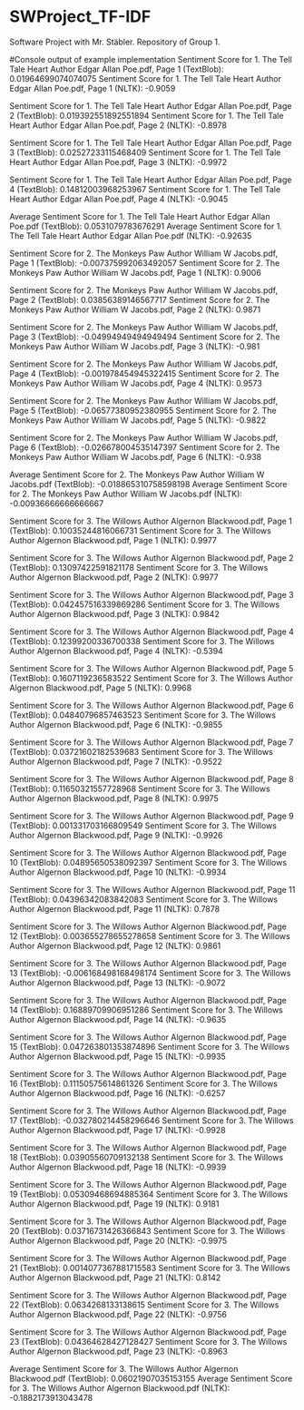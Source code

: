 # SWProject_TF-IDF
Software Project with Mr. Stäbler. Repository of Group 1. 

#Console output of example implementation 
Sentiment Score for 1. The Tell Tale Heart  Author Edgar Allan Poe.pdf, Page 1 (TextBlob): 0.01964699074074075
Sentiment Score for 1. The Tell Tale Heart  Author Edgar Allan Poe.pdf, Page 1 (NLTK): -0.9059

Sentiment Score for 1. The Tell Tale Heart  Author Edgar Allan Poe.pdf, Page 2 (TextBlob): 0.019392551892551894
Sentiment Score for 1. The Tell Tale Heart  Author Edgar Allan Poe.pdf, Page 2 (NLTK): -0.8978

Sentiment Score for 1. The Tell Tale Heart  Author Edgar Allan Poe.pdf, Page 3 (TextBlob): 0.02527233115468409
Sentiment Score for 1. The Tell Tale Heart  Author Edgar Allan Poe.pdf, Page 3 (NLTK): -0.9972

Sentiment Score for 1. The Tell Tale Heart  Author Edgar Allan Poe.pdf, Page 4 (TextBlob): 0.14812003968253967
Sentiment Score for 1. The Tell Tale Heart  Author Edgar Allan Poe.pdf, Page 4 (NLTK): -0.9045

Average Sentiment Score for 1. The Tell Tale Heart  Author Edgar Allan Poe.pdf (TextBlob): 0.0531079783676291
Average Sentiment Score for 1. The Tell Tale Heart  Author Edgar Allan Poe.pdf (NLTK): -0.92635

Sentiment Score for 2. The Monkeys Paw Author William W Jacobs.pdf, Page 1 (TextBlob): -0.007375992063492057
Sentiment Score for 2. The Monkeys Paw Author William W Jacobs.pdf, Page 1 (NLTK): 0.9006

Sentiment Score for 2. The Monkeys Paw Author William W Jacobs.pdf, Page 2 (TextBlob): 0.03856389146567717
Sentiment Score for 2. The Monkeys Paw Author William W Jacobs.pdf, Page 2 (NLTK): 0.9871

Sentiment Score for 2. The Monkeys Paw Author William W Jacobs.pdf, Page 3 (TextBlob): -0.04994949494949494
Sentiment Score for 2. The Monkeys Paw Author William W Jacobs.pdf, Page 3 (NLTK): -0.981

Sentiment Score for 2. The Monkeys Paw Author William W Jacobs.pdf, Page 4 (TextBlob): -0.001978454945322415
Sentiment Score for 2. The Monkeys Paw Author William W Jacobs.pdf, Page 4 (NLTK): 0.9573

Sentiment Score for 2. The Monkeys Paw Author William W Jacobs.pdf, Page 5 (TextBlob): -0.06577380952380955
Sentiment Score for 2. The Monkeys Paw Author William W Jacobs.pdf, Page 5 (NLTK): -0.9822

Sentiment Score for 2. The Monkeys Paw Author William W Jacobs.pdf, Page 6 (TextBlob): -0.026678004535147397
Sentiment Score for 2. The Monkeys Paw Author William W Jacobs.pdf, Page 6 (NLTK): -0.938

Average Sentiment Score for 2. The Monkeys Paw Author William W Jacobs.pdf (TextBlob): -0.018865310758598198
Average Sentiment Score for 2. The Monkeys Paw Author William W Jacobs.pdf (NLTK): -0.00936666666666667

Sentiment Score for 3. The Willows Author Algernon Blackwood.pdf, Page 1 (TextBlob): 0.10035244816066731
Sentiment Score for 3. The Willows Author Algernon Blackwood.pdf, Page 1 (NLTK): 0.9977

Sentiment Score for 3. The Willows Author Algernon Blackwood.pdf, Page 2 (TextBlob): 0.13097422591821178
Sentiment Score for 3. The Willows Author Algernon Blackwood.pdf, Page 2 (NLTK): 0.9977

Sentiment Score for 3. The Willows Author Algernon Blackwood.pdf, Page 3 (TextBlob): 0.042457516339869286
Sentiment Score for 3. The Willows Author Algernon Blackwood.pdf, Page 3 (NLTK): 0.9842

Sentiment Score for 3. The Willows Author Algernon Blackwood.pdf, Page 4 (TextBlob): 0.12399200336700338
Sentiment Score for 3. The Willows Author Algernon Blackwood.pdf, Page 4 (NLTK): -0.5394

Sentiment Score for 3. The Willows Author Algernon Blackwood.pdf, Page 5 (TextBlob): 0.1607119236583522
Sentiment Score for 3. The Willows Author Algernon Blackwood.pdf, Page 5 (NLTK): 0.9968

Sentiment Score for 3. The Willows Author Algernon Blackwood.pdf, Page 6 (TextBlob): 0.04840796857463523
Sentiment Score for 3. The Willows Author Algernon Blackwood.pdf, Page 6 (NLTK): -0.9855

Sentiment Score for 3. The Willows Author Algernon Blackwood.pdf, Page 7 (TextBlob): 0.03721602182539683
Sentiment Score for 3. The Willows Author Algernon Blackwood.pdf, Page 7 (NLTK): -0.9522

Sentiment Score for 3. The Willows Author Algernon Blackwood.pdf, Page 8 (TextBlob): 0.11650321557728968
Sentiment Score for 3. The Willows Author Algernon Blackwood.pdf, Page 8 (NLTK): 0.9975

Sentiment Score for 3. The Willows Author Algernon Blackwood.pdf, Page 9 (TextBlob): 0.001331703166809549
Sentiment Score for 3. The Willows Author Algernon Blackwood.pdf, Page 9 (NLTK): -0.9926

Sentiment Score for 3. The Willows Author Algernon Blackwood.pdf, Page 10 (TextBlob): 0.04895650538092397
Sentiment Score for 3. The Willows Author Algernon Blackwood.pdf, Page 10 (NLTK): -0.9934

Sentiment Score for 3. The Willows Author Algernon Blackwood.pdf, Page 11 (TextBlob): 0.04396342083842083
Sentiment Score for 3. The Willows Author Algernon Blackwood.pdf, Page 11 (NLTK): 0.7878

Sentiment Score for 3. The Willows Author Algernon Blackwood.pdf, Page 12 (TextBlob): 0.003655278655278658
Sentiment Score for 3. The Willows Author Algernon Blackwood.pdf, Page 12 (NLTK): 0.9861

Sentiment Score for 3. The Willows Author Algernon Blackwood.pdf, Page 13 (TextBlob): -0.006168498168498174
Sentiment Score for 3. The Willows Author Algernon Blackwood.pdf, Page 13 (NLTK): -0.9072

Sentiment Score for 3. The Willows Author Algernon Blackwood.pdf, Page 14 (TextBlob): 0.16889709906951286
Sentiment Score for 3. The Willows Author Algernon Blackwood.pdf, Page 14 (NLTK): -0.9635

Sentiment Score for 3. The Willows Author Algernon Blackwood.pdf, Page 15 (TextBlob): 0.047263801353874896
Sentiment Score for 3. The Willows Author Algernon Blackwood.pdf, Page 15 (NLTK): -0.9935

Sentiment Score for 3. The Willows Author Algernon Blackwood.pdf, Page 16 (TextBlob): 0.11150575614861326
Sentiment Score for 3. The Willows Author Algernon Blackwood.pdf, Page 16 (NLTK): -0.6257

Sentiment Score for 3. The Willows Author Algernon Blackwood.pdf, Page 17 (TextBlob): -0.032780214458296646
Sentiment Score for 3. The Willows Author Algernon Blackwood.pdf, Page 17 (NLTK): -0.9928

Sentiment Score for 3. The Willows Author Algernon Blackwood.pdf, Page 18 (TextBlob): 0.03905560709132138
Sentiment Score for 3. The Willows Author Algernon Blackwood.pdf, Page 18 (NLTK): -0.9939

Sentiment Score for 3. The Willows Author Algernon Blackwood.pdf, Page 19 (TextBlob): 0.05309468694885364
Sentiment Score for 3. The Willows Author Algernon Blackwood.pdf, Page 19 (NLTK): 0.9181

Sentiment Score for 3. The Willows Author Algernon Blackwood.pdf, Page 20 (TextBlob): 0.03716731426366843
Sentiment Score for 3. The Willows Author Algernon Blackwood.pdf, Page 20 (NLTK): -0.9975

Sentiment Score for 3. The Willows Author Algernon Blackwood.pdf, Page 21 (TextBlob): 0.0014077367881715583
Sentiment Score for 3. The Willows Author Algernon Blackwood.pdf, Page 21 (NLTK): 0.8142

Sentiment Score for 3. The Willows Author Algernon Blackwood.pdf, Page 22 (TextBlob): 0.0634268133138615
Sentiment Score for 3. The Willows Author Algernon Blackwood.pdf, Page 22 (NLTK): -0.9756

Sentiment Score for 3. The Willows Author Algernon Blackwood.pdf, Page 23 (TextBlob): 0.04364628427128427
Sentiment Score for 3. The Willows Author Algernon Blackwood.pdf, Page 23 (NLTK): -0.8963

Average Sentiment Score for 3. The Willows Author Algernon Blackwood.pdf (TextBlob): 0.06021907035153155
Average Sentiment Score for 3. The Willows Author Algernon Blackwood.pdf (NLTK): -0.1882173913043478
